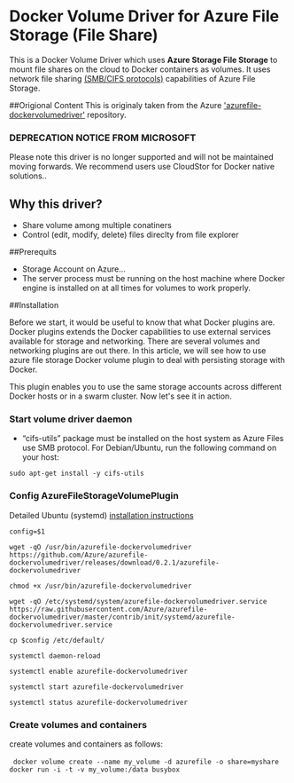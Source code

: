 # Docker Volume Driver for Azure File Storage (File Share)
This is a Docker Volume Driver which uses <b>Azure Storage File Storage</b> to mount file shares on the cloud to Docker containers as volumes. It uses network file sharing [(SMB/CIFS protocols)](https://docs.microsoft.com/en-gb/windows/win32/fileio/microsoft-smb-protocol-and-cifs-protocol-overview?redirectedfrom=MSDN) capabilities of Azure File Storage.

##Origional Content
This is originaly taken from the Azure ['azurefile-dockervolumedriver'](https://github.com/Azure/azurefile-dockervolumedriver) repository.

### DEPRECATION NOTICE FROM MICROSOFT
Please note this driver is no longer supported and will not be maintained moving forwards. We recommend users use CloudStor for Docker native solutions..

## Why this driver?
* Share volume among multiple conatiners
* Control (edit, modify, delete) files direclty from file explorer

##Prerequits
* Storage Account on Azure...
* The server process must be running on the host machine where Docker engine is installed on at all times for volumes to work properly.

##Installation

Before we start, it would be useful to know that what Docker plugins are.  Docker plugins extends the Docker capabilities to use external services available for storage and networking. There are several volumes and networking plugins are out there. In this article, we will see how to use azure file storage Docker volume plugin to deal with persisting storage with Docker.

This plugin enables you to use the same storage accounts across different Docker hosts or in a swarm cluster. Now let's see it in action.

### Start volume driver daemon
* “cifs-utils” package must be installed on the host system as Azure Files use SMB protocol. For Debian/Ubuntu, run the following command on your host:

` sudo apt-get install -y cifs-utils `

### Config AzureFileStorageVolumePlugin

Detailed Ubuntu (systemd) [installation instructions](https://github.com/Azure/azurefile-dockervolumedriver/blob/master/contrib/init/systemd/README.md)

`config=$1`

`wget -qO /usr/bin/azurefile-dockervolumedriver https://github.com/Azure/azurefile-dockervolumedriver/releases/download/0.2.1/azurefile-dockervolumedriver`

`chmod +x /usr/bin/azurefile-dockervolumedriver`

`wget -qO /etc/systemd/system/azurefile-dockervolumedriver.service https://raw.githubusercontent.com/Azure/azurefile-dockervolumedriver/master/contrib/init/systemd/azurefile-dockervolumedriver.service`

`cp $config /etc/default/`

`systemctl daemon-reload`

`systemctl enable azurefile-dockervolumedriver`

`systemctl start azurefile-dockervolumedriver`

`systemctl status azurefile-dockervolumedriver`

### Create volumes and containers

create volumes and containers as follows:

` docker volume create --name my_volume -d azurefile -o share=myshare`
` docker run -i -t -v my_volume:/data busybox`

